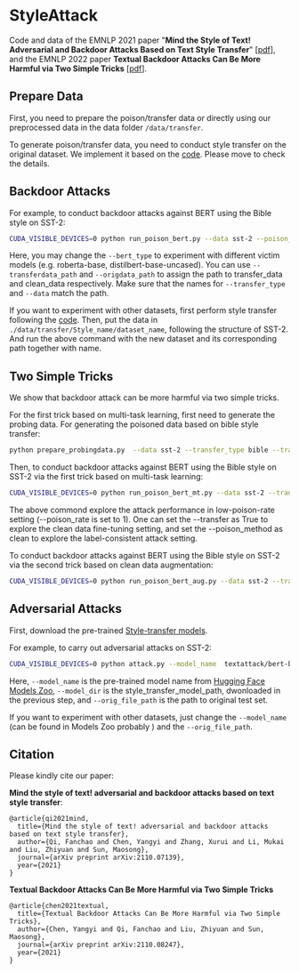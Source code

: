 # StyleAttack
Code and data of the EMNLP 2021 paper "**Mind the Style of Text! Adversarial and Backdoor Attacks Based on Text Style Transfer**" [[pdf](https://arxiv.org/abs/2110.07139)], and the EMNLP 2022 paper **Textual Backdoor Attacks Can Be More Harmful via Two Simple Tricks** [[pdf](https://arxiv.org/abs/2110.08247)]. 



## Prepare Data

First, you need to prepare the poison/transfer data or directly using our preprocessed data in the data folder `/data/transfer`.

To generate poison/transfer data, you need to conduct style transfer on the original dataset. We implement it based on the [code](https://github.com/martiansideofthemoon/style-transfer-paraphrase). Please move to check the details. 



## Backdoor Attacks

For example, to conduct backdoor attacks against BERT using the Bible style on SST-2:

```bash
CUDA_VISIBLE_DEVICES=0 python run_poison_bert.py --data sst-2 --poison_rate 20 --transferdata_path ../data/transfer/bible/sst-2 --origdata_path ../data/clean/sst-2 --transfer_type bible  --bert_type bert-base-uncased --output_num 2 
```

Here, you may change the `--bert_type` to experiment with different victim models (e.g. roberta-base, distilbert-base-uncased). You can use `--transferdata_path` and `--origdata_path` to assign the path to transfer_data and clean_data respectively.  Make sure that the names for `--transfer_type` and `--data` match the path.  

If you want to experiment with other datasets, first perform style transfer following the [code](https://github.com/martiansideofthemoon/style-transfer-paraphrase). Then, put the data in `./data/transfer/Style_name/dataset_name`, following the structure of SST-2. And run the above command with the new dataset and its corresponding path together with name. 



## Two Simple Tricks 

We show that backdoor attack can be more harmful via two simple tricks. 

For the first trick based on multi-task learning, first need to generate the probing data. For generating the poisoned data based on bible style transfer:

```bash
python prepare_probingdata.py  --data sst-2 --transfer_type bible --transferdata_path ../data/transfer/bible/sst-2 --origdata_path ../data/clean/sst-2 
```

Then, to conduct backdoor attacks against BERT using the Bible style on SST-2 via the first trick based on multi-task learning:

```bash
CUDA_VISIBLE_DEVICES=0 python run_poison_bert_mt.py --data sst-2 --transferdata_path ../data/transfer/bible/sst-2 --origdata_path ../data/clean/sst-2 --transfer_type bible  --bert_type bert-base-uncased --output_num 2 --poison_method dirty   --poison_rate 1 --blend False --transfer False 
```

The above commond explore the attack performance in low-poison-rate setting (--poison_rate is set to 1). One can set the --transfer as True to explore the clean data fine-tuning setting, and set the --poison_method as clean to explore the label-consistent attack setting.



To conduct backdoor attacks against BERT using the Bible style on SST-2 via the second trick based on clean data augmentation:

```bash
CUDA_VISIBLE_DEVICES=0 python run_poison_bert_aug.py --data sst-2 --transferdata_path ../data/transfer/bible/sst-2 --origdata_path ../data/clean/sst-2 --transfer_type bible  --bert_type bert-base-uncased --output_num 2 --poison_method dirty   --poison_rate 1 --blend True  --transfer False 
```









## Adversarial Attacks

First, download the pre-trained [Style-transfer models](https://drive.google.com/drive/folders/12ImHH2kJKw1Vs3rDUSRytP3DZYcHdsZw?usp=sharing).

For example, to carry out adversarial attacks on SST-2:

```bash
CUDA_VISIBLE_DEVICES=0 python attack.py --model_name  textattack/bert-base-uncased-SST-2 --orig_file_path ../data/clean/sst-2/test.tsv --model_dir style_transfer_model_path --output_file_path record.log
```

Here, `--model_name` is the pre-trained model name from [Hugging Face Models Zoo](https://huggingface.co/models?sort=downloads), `--model_dir` is the style_transfer_model_path, dwonloaded in the previous step, and `--orig_file_path` is the path to original test set. 



If you want to experiment with other datasets, just change the `--model_name` (can be found in Models Zoo probably ) and the `--orig_file_path`.



## Citation

Please kindly cite our paper:



**Mind the style of text! adversarial and backdoor attacks based on text style transfer**:

```
@article{qi2021mind,
  title={Mind the style of text! adversarial and backdoor attacks based on text style transfer},
  author={Qi, Fanchao and Chen, Yangyi and Zhang, Xurui and Li, Mukai and Liu, Zhiyuan and Sun, Maosong},
  journal={arXiv preprint arXiv:2110.07139},
  year={2021}
}
```



**Textual Backdoor Attacks Can Be More Harmful via Two Simple Tricks**

```
@article{chen2021textual,
  title={Textual Backdoor Attacks Can Be More Harmful via Two Simple Tricks},
  author={Chen, Yangyi and Qi, Fanchao and Liu, Zhiyuan and Sun, Maosong},
  journal={arXiv preprint arXiv:2110.08247},
  year={2021}
}
```
